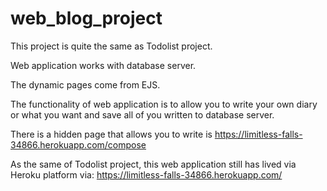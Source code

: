 # web_blog_project

This project is quite the same as Todolist project.

Web application works with database server.

The dynamic pages come from EJS.

The functionality of web application is to allow you to write your own diary or what you want and save all of you written to database server.

There is a hidden page that allows you to write is https://limitless-falls-34866.herokuapp.com/compose

As the same of Todolist project, this web application still has lived via Heroku platform via: https://limitless-falls-34866.herokuapp.com/
